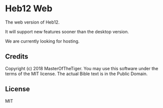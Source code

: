 # Heb12 Web
The web version of Heb12.

It will support new features sooner than the desktop version.

We are currently looking for hosting.

## Credits
Copyright (c) 2018 MasterOfTheTiger. You may use this software under the terms of the MIT license. The actual Bible text is in the Public Domain.

## License
MIT
